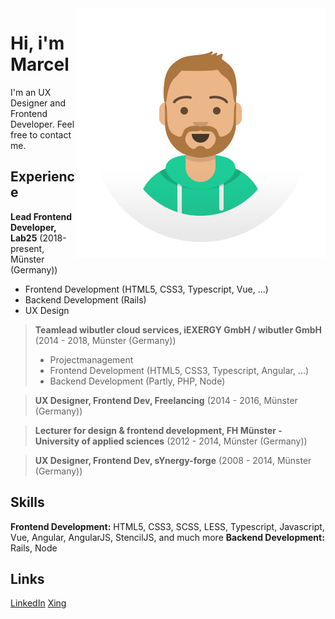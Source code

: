
<img src="https://raw.githubusercontent.com/mk4arts/mk4arts/master/avatar.jpg" alt="Banner showing the avatar of Marcel Koops" align="right">

# Hi, i'm Marcel

I'm an UX Designer and Frontend Developer. Feel free to contact me.

Experience
---------
**Lead Frontend Developer, Lab25** (2018-present, Münster (Germany))
- Frontend Development (HTML5, CSS3, Typescript, Vue, ...)
- Backend Development (Rails)
- UX Design


> **Teamlead wibutler cloud services, iEXERGY GmbH / wibutler GmbH** (2014 - 2018, Münster (Germany))
> - Projectmanagement
> - Frontend Development (HTML5, CSS3, Typescript, Angular, ...)
> - Backend Development (Partly, PHP, Node)


> **UX Designer, Frontend Dev, Freelancing** (2014 - 2016, Münster (Germany))

> **Lecturer for design & frontend development, FH Münster - University of applied sciences** (2012 - 2014, Münster (Germany))

> **UX Designer, Frontend Dev, sYnergy-forge** (2008 - 2014, Münster (Germany))



Skills
------
**Frontend Development:** HTML5, CSS3, SCSS, LESS, Typescript, Javascript, Vue, Angular, AngularJS, StencilJS, and much more
**Backend Development:** Rails, Node


Links
-----
[LinkedIn](https://www.linkedin.com/in/marcel-koops-59184374/)
[Xing](https://www.xing.com/profile/Marcel_Koops/cv)
